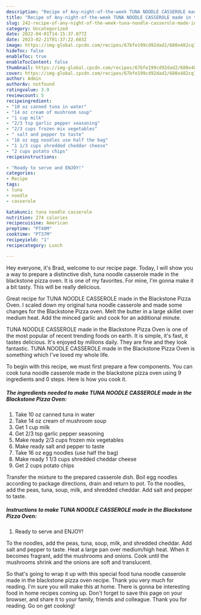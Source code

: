 ```yaml
---
description: "Recipe of Any-night-of-the-week TUNA NOODLE CASSEROLE made in the Blackstone Pizza Oven"
title: "Recipe of Any-night-of-the-week TUNA NOODLE CASSEROLE made in the Blackstone Pizza Oven"
slug: 242-recipe-of-any-night-of-the-week-tuna-noodle-casserole-made-in-the-blackstone-pizza-oven
category: Uncategorized
date: 2022-04-01T14:15:37.077Z
date: 2023-02-21T01:37:22.603Z
image: https://img-global.cpcdn.com/recipes/67bfe199cd92dad2/680x482cq70/tuna-noodle-casserole-made-in-the-blackstone-pizza-oven-recipe-main-photo.jpg
hideToc: false
enableToc: true
enableTocContent: false
thumbnail: https://img-global.cpcdn.com/recipes/67bfe199cd92dad2/680x482cq70/tuna-noodle-casserole-made-in-the-blackstone-pizza-oven-recipe-main-photo.jpg
cover: https://img-global.cpcdn.com/recipes/67bfe199cd92dad2/680x482cq70/tuna-noodle-casserole-made-in-the-blackstone-pizza-oven-recipe-main-photo.jpg
author: Admin
authorAv: notfound
ratingvalue: 3.9
reviewcount: 5
recipeingredient:
- "10 oz canned tuna in water"
- "14 oz cream of mushroom soup"
- "1 cup milk"
- "2/3 tsp garlic pepper seasoning"
- "2/3 cups frozen mix vegetables"
- " salt and pepper to taste"
- "16 oz egg noodles use half the bag"
- "1 1/3 cups shredded cheddar cheese"
- "2 cups potato chips"
recipeinstructions:

- "Ready to serve and ENJOY!"
categories:
- Recipe
tags:
- tuna
- noodle
- casserole

katakunci: tuna noodle casserole 
nutrition: 274 calories
recipecuisine: American
preptime: "PT40M"
cooktime: "PT37M"
recipeyield: "1"
recipecategory: Lunch

---
```



Hey everyone, it's Brad, welcome to our recipe page. Today, I will show you a way to prepare a distinctive dish, tuna noodle casserole made in the blackstone pizza oven. It is one of my favorites. For mine, I'm gonna make it a bit tasty. This will be really delicious.

Great recipe for TUNA NOODLE CASSEROLE made in the Blackstone Pizza Oven. I scaled down my original tuna noodle casserole and made some changes for the Blackstone Pizza oven. Melt the butter in a large skillet over medium heat. Add the minced garlic and cook for an additional minute.

TUNA NOODLE CASSEROLE made in the Blackstone Pizza Oven is one of the most popular of recent trending foods on earth. It is simple, it's fast, it tastes delicious. It's enjoyed by millions daily. They are fine and they look fantastic. TUNA NOODLE CASSEROLE made in the Blackstone Pizza Oven is something which I've loved my whole life.


To begin with this recipe, we must first prepare a few components. You can cook tuna noodle casserole made in the blackstone pizza oven using 9 ingredients and 0 steps. Here is how you cook it.

<!--inarticleads1-->

##### The ingredients needed to make TUNA NOODLE CASSEROLE made in the Blackstone Pizza Oven:

1. Take 10 oz canned tuna in water
1. Take 14 oz cream of mushroom soup
1. Get 1 cup milk
1. Get 2/3 tsp garlic pepper seasoning
1. Make ready 2/3 cups frozen mix vegetables
1. Make ready  salt and pepper to taste
1. Take 16 oz egg noodles (use half the bag)
1. Make ready 1 1/3 cups shredded cheddar cheese
1. Get 2 cups potato chips


Transfer the mixture to the prepared casserole dish. Boil egg noodles according to package directions, drain and return to pot. To the noodles, add the peas, tuna, soup, milk, and shredded cheddar. Add salt and pepper to taste. 

<!--inarticleads2-->

##### Instructions to make TUNA NOODLE CASSEROLE made in the Blackstone Pizza Oven:


1. Ready to serve and ENJOY!

To the noodles, add the peas, tuna, soup, milk, and shredded cheddar. Add salt and pepper to taste. Heat a large pan over medium/high heat. When it becomes fragrant, add the mushrooms and onions. Cook until the mushrooms shrink and the onions are soft and translucent. 

So that's going to wrap it up with this special food tuna noodle casserole made in the blackstone pizza oven recipe. Thank you very much for reading. I'm sure you will make this at home. There is gonna be interesting food in home recipes coming up. Don't forget to save this page on your browser, and share it to your family, friends and colleague. Thank you for reading. Go on get cooking!
